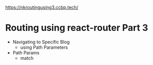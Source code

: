 https://nkroutingusing3.ccbp.tech/

# Routing using react-router Part 3

- Navigating to Specific Blog
  - using Path Parameters
- Path Params
  - match

